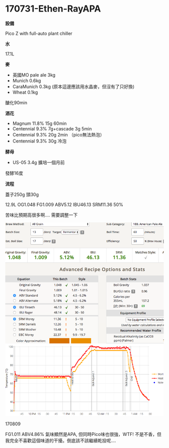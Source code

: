 # 170731-Ethen-RayAPA


**設備**

Pico Z with full-auto plant chiller

**水**

17.1L

**麥**

* 英國MO pale ale 3kg
* Munich 0.6kg
* CaraMunich 0.3kg (原本這邊應該用水晶麥，但沒有了只好換)
* Wheat 0.1kg

醣化90min

**酒花**

* Magnum 11.8% 15g 60min
* Centennial 9.3% 7g+cascade 3g 5min
* Centennial 9.3% 20g 2min （pico無法熱泡）
* Centennial 9.3% 30g 冷泡

**酵母**

* US-05 3.4g 擴培一個月前

發酵16度

**流程**

蓋子250g 頭30g 

12.9L OG1.048 FG1.009 ABV5.12 IBU46.13 SRM11.36 50%

苦味比預期高很多啊.... 需要調整一下

![](../img/test67.png)
![](../img/test68.png)

170809

FG1.011 ABV4.86% 氣味顯然是APA, 但同時Pico味也很強，WTF! 不是不香，但我完全不喜歡這個味道的干擾。倒底該不該繼續乾投呢....